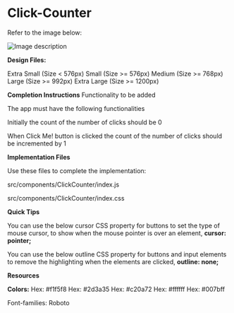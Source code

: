 # Click-Counter
Refer to the image below:

![Image description](https://assets.ccbp.in/frontend/content/react-js/click-counter-output.gif)

**Design Files:**

Extra Small (Size < 576px)
Small (Size >= 576px)
Medium (Size >= 768px)
Large (Size >= 992px) 
Extra Large (Size >= 1200px)

**Completion Instructions**
Functionality to be added

The app must have the following functionalities

Initially the count of the number of clicks should be 0

When Click Me! button is clicked the count of the number of clicks should be incremented by 1

**Implementation Files**

Use these files to complete the implementation:

src/components/ClickCounter/index.js

src/components/ClickCounter/index.css

**Quick Tips**

You can use the below cursor CSS property for buttons to set the type of mouse cursor, to show when the mouse pointer is over an element,
**cursor: pointer;**

You can use the below outline CSS property for buttons and input elements to remove the highlighting when the elements are clicked,
**outline: none;**

**Resources**

**Colors:**
Hex: #f1f5f8
Hex: #2d3a35
Hex: #c20a72
Hex: #ffffff
Hex: #007bff

Font-families: Roboto
